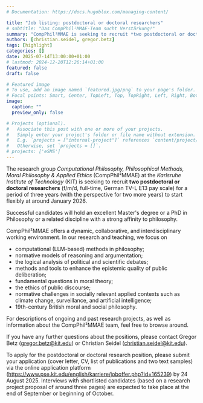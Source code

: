 ```yaml
---
# Documentation: https://docs.hugoblox.com/managing-content/

title: "Job listing: postdoctoral or doctoral researchers"
# subtitle: "Das CompPhil²MMAE-Team sucht Verstärkung!"
summary: "CompPhil²MMAE is seeking to recruit *two postdoctoral or doctoral researchers* (f/m/d, full-time, German TV-L E13 pay scale) for a period of three years (with the perspective for two more years) to start flexibly at around January 2026."
authors: [christian.seidel, gregor.betz]
tags: [highlight]
categories: []
date: 2025-07-14T13:00:00+01:00
# lastmod: 2024-12-20T12:26:14+01:00
featured: false
draft: false

# Featured image
# To use, add an image named `featured.jpg/png` to your page's folder.
# Focal points: Smart, Center, TopLeft, Top, TopRight, Left, Right, BottomLeft, Bottom, BottomRight.
image:
  caption: ""
  preview_only: false

# Projects (optional).
#   Associate this post with one or more of your projects.
#   Simply enter your project's folder or file name without extension.
#   E.g. `projects = ["internal-project"]` references `content/project/deep-learning/index.md`.
#   Otherwise, set `projects = []`.
# projects: ['eSMS']
---
```


The research group *Computational Philosophy, Philosophical Methods, Moral Philosophy & Applied Ethics* (CompPhil²MMAE) at the *Karlsruhe Institute of Technology* (KIT) is seeking to recruit **two postdoctoral or doctoral researchers** (f/m/d, full-time, German TV-L E13 pay scale) for a period of three years (with the perspective for two more years) to start flexibly at around January 2026.

Successful candidates will hold an excellent Master's degree or a PhD in Philosophy or a related discipline with a strong affinity to philosophy.

CompPhil²MMAE offers a dynamic, collaborative, and interdisciplinary working environment. In our research and teaching, we focus on

- computational (LLM-based) methods in philosophy;
- normative models of reasoning and argumentation;
- the logical analysis of political and scientific debates;
- methods and tools to enhance the epistemic quality of public deliberation;
- fundamental questions in moral theory;
- the ethics of public discourse;
- normative challenges in socially relevant applied contexts such as
climate change, surveillance, and artificial intelligence;
- 19th-century British moral and social philosophy.

For descriptions of ongoing and past research projects, as well as information about the CompPhil²MMAE team, feel free to browse around.

If you have any further questions about the positions, please contact Gregor Betz (gregor.betz@kit.edu) or Christian Seidel (christian.seidel@kit.edu).

To apply for the postdoctoral or doctoral research position, please submit your application (cover letter, CV, list of publications and two text samples) via the online application platform (https://www.pse.kit.edu/english/karriere/joboffer.php?id=165239) by 24 August 2025. Interviews with shortlisted candidates (based on a research project proposal of around three pages) are expected to take place at the end of September or beginning of October.